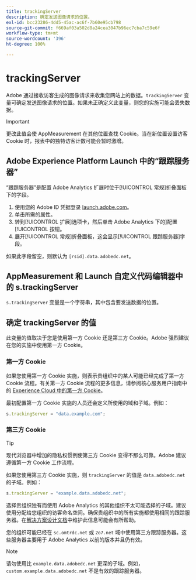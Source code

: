 ```yaml
---
title: trackingServer
description: 确定发送图像请求的位置。
exl-id: bcc23286-4dd5-45ac-ac6f-7b60e95cb798
source-git-commit: f669af03a502d8a24cea3047b96ec7cba7c59e6f
workflow-type: tm+mt
source-wordcount: '396'
ht-degree: 100%

---
```


# trackingServer

Adobe 通过接收访客生成的图像请求来收集您网站上的数据。`trackingServer` 变量可确定发送图像请求的位置。如果未正确定义此变量，则您的实施可能会丢失数据。

>[!IMPORTANT]
>
>更改此值会使 AppMeasurement 在其他位置查找 Cookie。当在新位置设置访客 Cookie 时，报表中的独特访客计数可能会暂时激增。

## Adobe Experience Platform Launch 中的“跟踪服务器”

“跟踪服务器”是配置 Adobe Analytics 扩展时位于[!UICONTROL 常规]折叠面板下的字段。

1. 使用您的 Adobe ID 凭据登录 [launch.adobe.com](https://launch.adobe.com)。
2. 单击所需的属性。
3. 转到[!UICONTROL 扩展]选项卡，然后单击 Adobe Analytics 下的]配置[!UICONTROL 按钮。
4. 展开[!UICONTROL 常规]折叠面板，这会显示[!UICONTROL 跟踪服务器]字段。

如果此字段留空，则默认为 `[rsid].data.adobedc.net`。

## AppMeasurement 和 Launch 自定义代码编辑器中的 s.trackingServer

`s.trackingServer` 变量是一个字符串，其中包含要发送数据的位置。

## 确定 trackingServer 的值

此变量的值取决于您是使用第一方 Cookie 还是第三方 Cookie。Adobe 强烈建议在您的实施中使用第一方 Cookie。

### 第一方 Cookie

如果您使用第一方 Cookie 实施，则表示贵组织中的某人可能已经完成了第一方 Cookie 流程。有关第一方 Cookie 流程的更多信息，请参阅核心服务用户指南中的 [Experience Cloud 中的第一方 Cookie](https://experienceleague.adobe.com/docs/core-services/interface/ec-cookies/cookies-first-party.html?lang=zh-Hans)。

最初配置第一方 Cookie 实施的人员还会定义所使用的域和子域。例如：

```js
s.trackingServer = "data.example.com";
```

### 第三方 Cookie

>[!TIP]
>
>现代浏览器中增加的隐私权惯例使第三方 Cookie 变得不那么可靠。Adobe 建议遵循第一方 Cookie 工作流程。

如果您使用第三方 Cookie 实施，则 `trackingServer` 的值是 `data.adobedc.net` 的子域。例如：

```js
s.trackingServer = "example.data.adobedc.net";
```

选择贵组织独有而使用 Adobe Analytics 的其他组织不太可能选择的子域。建议使用分配给您组织的访客命名空间。确保贵组织中的所有实施都使用相同的跟踪服务器。在[解决方案设计文档](../../prepare/solution-design.md)中维护此信息可能会有所帮助。

您的组织可能已经在 `sc.omtrdc.net` 或 `2o7.net` 域中使用第三方跟踪服务器。这些服务器主要用于 Adobe Analytics 以前的版本并且仍有效。

>[!NOTE]
>
>请勿使用比 `example.data.adobedc.net` 更深的子域。例如，`custom.example.data.adobedc.net` 不是有效的跟踪服务器。
